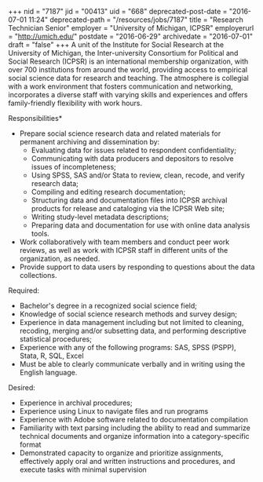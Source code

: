 +++
nid = "7187"
jid = "00413"
uid = "668"
deprecated-post-date = "2016-07-01 11:24"
deprecated-path = "/resources/jobs/7187"
title = "Research Technician Senior"
employer = "University of Michigan, ICPSR"
employerurl = "http://umich.edu/"
postdate = "2016-06-29"
archivedate = "2016-07-01"
draft = "false"
+++
A unit of the Institute for Social Research at the University of
Michigan, the Inter-university Consortium for Political and Social
Research (ICPSR) is an international membership organization, with over
700 institutions from around the world, providing access to empirical
social science data for research and teaching. The atmosphere is
collegial with a work environment that fosters communication and
networking, incorporates a diverse staff with varying skills and
experiences and offers family-friendly flexibility with work hours.

Responsibilities*

-   Prepare social science research data and related materials for
    permanent archiving and dissemination by:
    -   Evaluating data for issues related to respondent
        confidentiality;
    -   Communicating with data producers and depositors to resolve
        issues of incompleteness;
    -   Using SPSS, SAS and/or Stata to review, clean, recode, and
        verify research data;
    -   Compiling and editing research documentation;
    -   Structuring data and documentation files into ICPSR archival
        products for release and cataloging via the ICPSR Web site;
    -   Writing study-level metadata descriptions;
    -   Preparing data and documentation for use with online data
        analysis tools.
-   Work collaboratively with team members and conduct peer work
    reviews, as well as work with ICPSR staff in different units of the
    organization, as needed.
-   Provide support to data users by responding to questions about the
    data collections.
  
Required:

-   Bachelor's degree in a recognized social science field;
-   Knowledge of social science research methods and survey design;
-   Experience in data management including but not limited to cleaning,
    recoding, merging and/or subsetting data, and performing descriptive
    statistical procedures;
-   Experience with any of the following programs: SAS, SPSS (PSPP),
    Stata, R, SQL, Excel
-   Must be able to clearly communicate verbally and in writing using
    the English language.

Desired:

-   Experience in archival procedures;
-   Experience using Linux to navigate files and run programs
-   Experience with Adobe software related to documentation compilation
-   Familiarity with text parsing including the ability to read and
    summarize technical documents and organize information into a
    category­-specific format
-   Demonstrated capacity to organize and prioritize assignments,
    effectively apply oral and written instructions and procedures, and
    execute tasks with minimal supervision
